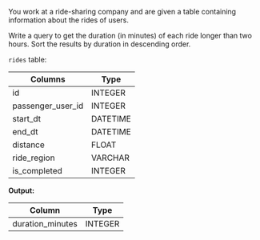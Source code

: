 ﻿
You work at a ride-sharing company and are given a table containing information about the rides of users.

Write a query to get the duration (in minutes) of each ride longer than two hours. Sort the results by duration in descending order.

`rides`  table:


|      Columns      |   Type   |
|-------------------|----------|
| id                | INTEGER  |
| passenger_user_id | INTEGER  |
| start_dt          | DATETIME |
| end_dt            | DATETIME |
| distance          | FLOAT    |
| ride_region       | VARCHAR  |
| is_completed      | INTEGER  |




**Output:**



|      Column      |  Type   |
|------------------|---------|
| duration_minutes | INTEGER |


